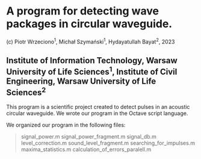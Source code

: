 # A program for detecting wave packages in circular waveguide.

(c) Piotr Wrzeciono<sup>1</sup>, Michał Szymański<sup>1</sup>, Hydayatullah Bayat<sup>2</sup>, 2023

Institute of Information Technology, Warsaw University of Life Sciences<sup>1</sup>,
Institute of Civil Engineering, Warsaw University of Life Sciences<sup>2</sup>
------------

This program is a scientific project created to detect pulses in an acoustic circular waveguide. We wrote our program in the Octave script language.

We organized our program in the following files:
>signal_power.m
>signal_power_fragment.m
>signal_db.m
>level_correction.m
>sound_level_fragment.m
>searching_for_impulses.m
>maxima_statistics.m
>calculation_of_errors_paralell.m





